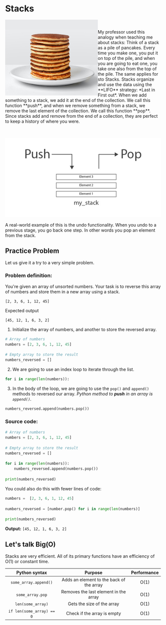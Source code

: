 # Stacks
<!-- ![](pancakes.jpg) -->
<img align="left" width="300" src="pancakes.jpg">
<p>&nbsp;</p>
My professor used this analogy when teaching me about stacks: Think of a stack as a pile of pancakes. Every time you make one, you put it on top of the pile, and when you are going to eat one, you take one also from the top of the pile. The same applies for sto Stacks. Stacks organize and use the data using the **LIFO** strategy: *Last in First out*.
When we add something to a stack, we add it at the end of the collection. We call this function **push**, and when we remove something from a stack, we remove the last element of the collection. We call this function **pop**. Since stacks add and remove from the end of a collection, they are perfect to keep a history of where you were.
<p>&nbsp;</p>

![](stacks1.jpg)


 A real-world example of this is the undo functionality. When you undo to a previous stage, you go back one step. In other words you pop an element from the stack. 

## Practice Problem
Let us give it a try to a very simple problem.
### Problem definition:
You're given an array of unsorted numbers. Your task is to reverse this array of numbers and store them in a new array using a stack.
```
[2, 3, 6, 1, 12, 45]
```
Expected output
```
[45, 12, 1, 6, 3, 2]
```
1. Initialize the array of numbers, and another to store the reversed array.
```python
# Array of numbers
numbers = [2, 3, 6, 1, 12, 45]

# Empty array to store the result
numbers_reversed = []
```
2. We are going to use an index loop to iterate through the list. 
```python
for i in range(len(numbers)):
```
3. In the body of the loop, we are going to use the `pop()` and `append()` methods to reversed our array. *Python method to **push** in an array is `append()`.*
```python
numbers_reversed.append(numbers.pop())
```
### Source code:
```python
# Array of numbers
numbers = [2, 3, 6, 1, 12, 45]

# Empty array to store the result
numbers_reversed = [] 

for i in range(len(numbers)):
	numbers_reversed.append(numbers.pop())

print(numbers_reversed)
```
You could also do this with fewer lines of code:
```python
numbers =  [2, 3, 6, 1, 12, 45]  

numbers_reversed = [number.pop() for i in range(len(numbers)]

print(numbers_reversed)
```
**Output:**
`[45, 12, 1, 6, 3, 2]`

## Let's talk Big(O)
Stacks are very efficient. All of its primary functions have an efficiency of O(1) or constant time.

 Python syntax | Purpose | Performance| 
| :-: | :-: | :-: |
| `some_array.append()` | Adds an element to the back of the array |O(1)|
| `some_array.pop` | Removes the last element in the array | O(1)|
| `len(some_array)` | Gets the size of the array | O(1) |
| `if len(some_array) == 0` | Check if the array is empty | O(1)


